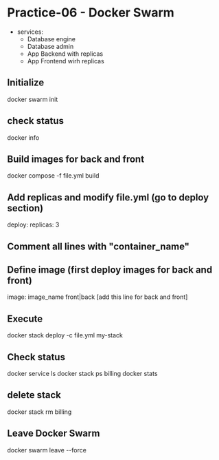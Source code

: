 # Practice-06 - Docker Swarm
* services:
	- Database engine
	- Database admin
	- App Backend with replicas
	- App Frontend wirh replicas
	
## Initialize
docker swarm init

## check status
docker info

## Build images for back and front
docker compose -f file.yml build

## Add replicas and modify file.yml (go to deploy section)
deploy:
      replicas: 3

## Comment all lines with "container_name"

## Define image (first deploy images for back and front)
image: image_name front|back [add this line for back and front]

## Execute
docker stack deploy -c file.yml my-stack

## Check status
docker service ls
docker stack ps billing
docker stats

## delete stack
docker stack rm billing

## Leave Docker Swarm
docker swarm leave --force
